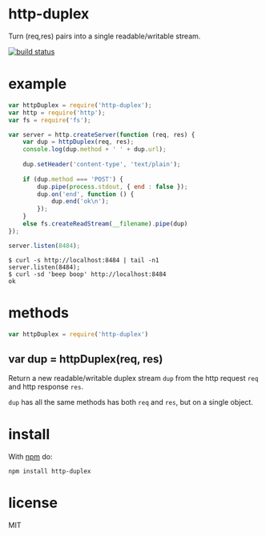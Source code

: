 # http-duplex

Turn (req,res) pairs into a single readable/writable stream.

[![build status](https://secure.travis-ci.org/substack/http-duplex.png)](http://travis-ci.org/substack/http-duplex)

# example

``` js
var httpDuplex = require('http-duplex');
var http = require('http');
var fs = require('fs');

var server = http.createServer(function (req, res) {
    var dup = httpDuplex(req, res);
    console.log(dup.method + ' ' + dup.url);
    
    dup.setHeader('content-type', 'text/plain');
    
    if (dup.method === 'POST') {
        dup.pipe(process.stdout, { end : false });
        dup.on('end', function () {
            dup.end('ok\n');
        });
    }
    else fs.createReadStream(__filename).pipe(dup)
});

server.listen(8484);
```

```
$ curl -s http://localhost:8484 | tail -n1
server.listen(8484);
$ curl -sd 'beep boop' http://localhost:8484
ok
```

# methods

``` js
var httpDuplex = require('http-duplex')
```

## var dup = httpDuplex(req, res)

Return a new readable/writable duplex stream `dup` from the http request `req`
and http response `res`.

`dup` has all the same methods has both `req` and `res`, but on a single object.

# install

With [npm](https://npmjs.org) do:

```
npm install http-duplex
```

# license

MIT
